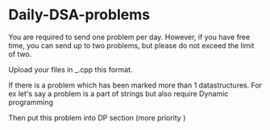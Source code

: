 # Daily-DSA-problems
You are required to send one problem per day. However, if you have free time, you can send up to two problems, but please do not exceed the limit of two.

Upload your files in <name>_<program>.cpp this format.

If there is a problem which has been marked more than 1 datastructures. For ex
let's say a problem is a part of strings but also require Dynamic programming

Then put this problem into DP section (more priority )